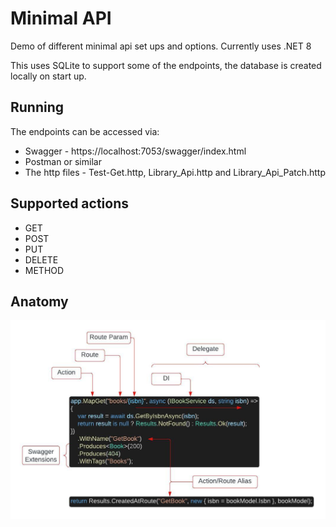 # Minimal API
Demo of different minimal api set ups and options. Currently uses .NET 8

This uses SQLite to support some of the endpoints, the database is created locally on start up.

## Running
The endpoints can be accessed via:
 - Swagger - https://localhost:7053/swagger/index.html
 - Postman or similar
 - The http files - Test-Get.http, Library_Api.http and Library_Api_Patch.http

## Supported actions
- GET
- POST
- PUT
- DELETE
- METHOD

## Anatomy
![Minimal API.jpeg](Minimal%20API.jpeg)

